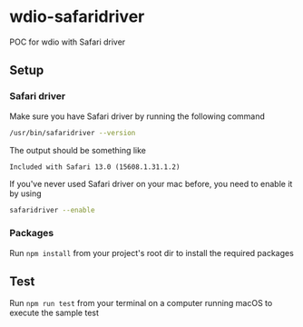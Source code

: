 # wdio-safaridriver
POC for wdio with Safari driver

## Setup
### Safari driver
Make sure you have Safari driver by running the following command
```bash
/usr/bin/safaridriver --version
```

The output should be something like
```
Included with Safari 13.0 (15608.1.31.1.2)
```

If you've never used Safari driver on your mac before, you need to enable it by using 
```bash
safaridriver --enable
```

### Packages
Run `npm install` from your project's root dir to install the required packages

## Test
Run `npm run test` from your terminal on a computer running macOS to execute the sample test

